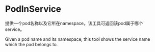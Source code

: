 # PodInService

提供一个pod名称以及它所在namespace，该工具可返回该pod属于哪个service。

Given a pod name and its namespace, this tool shows the service name which the pod belongs to.